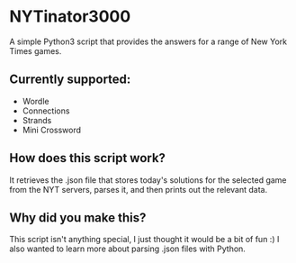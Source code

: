 # NYTinator3000
A simple Python3 script that provides the answers for a range of New York Times games. 

## Currently supported:
- Wordle
- Connections
- Strands
- Mini Crossword

## How does this script work?
It retrieves the .json file that stores today's solutions for the selected game from the NYT servers, parses it, and then prints out the relevant data. 

## Why did you make this?
This script isn't anything special, I just thought it would be a bit of fun :)
I also wanted to learn more about parsing .json files with Python.
